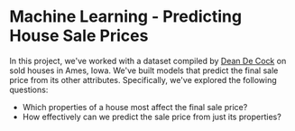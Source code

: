 # Machine Learning - Predicting House Sale Prices

In this project, we've worked with a dataset compiled by [Dean De Cock](http://www.truman.edu/faculty-staff/decock/) on sold houses in Ames, Iowa. We've built models that predict the final sale price from its other attributes. Specifically, we've explored the following questions:
- Which properties of a house most affect the final sale price?
- How effectively can we predict the sale price from just its properties?
